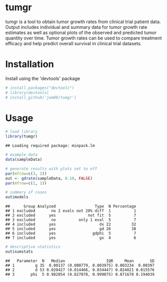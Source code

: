 <!-- README.md is generated from README.Rmd. Please edit that file -->
<!-- [![Travis-CI Build Status](https://travis-ci.org/jwm08/tumgr.svg?branch=master)](https://travis-ci.org/jwm08/tumgr)-->
<!--[![Travis-CI Build Status](https://magnum.travis-ci.com/jwm08/tumgr.svg?token=x6LbBtgwp3yKZKzcPxxp&branch=master) -->
tumgr
=====

tumgr is a tool to obtain tumor growth rates from clinical trial patient data. Output includes individual and summary data for tumor growth rate estimates as well as optional plots of the observed and predicted tumor quantity over time. Tumor growth rates can be used to compare treatment efficacy and help predict overall survival in clinical trial datasets.

Installation
============

Install using the 'devtools' package

``` r
# install.packages("devtools")  
# library(devtools)  
# install_github('jwm08/tumgr')
```

Usage
=====

``` r
# load library
library(tumgr)
```

    ## Loading required package: minpack.lm

``` r
# example data  
data(sampleData)

# generate results with plots set to off
par(mfrow=c(3, 2))
out <- gdrate(sampleData, 0.10, FALSE)
par(mfrow=c(1, 1))

# summary of cases
out$models
```

    ##      Group Analyzed                 Type  N Percentage
    ## 1 excluded       no 2 evals not 20% diff  1          1
    ## 2 excluded      yes              not fit  5          7
    ## 3 excluded       no          only 1 eval  5          7
    ## 4 included      yes                   dx 22         32
    ## 5 included      yes                   gd 26         38
    ## 6 included      yes                gdphi  5          7
    ## 7 included      yes                   gx  4          6

``` r
# descriptive statistics
out$sumstats
```

    ##   Parameter  N   Median                  IQR     Mean       SD
    ## 1         g 35  0.00137 (0.000779, 0.003975) 0.003234  0.00397
    ## 2         d 53 0.020427 (0.014466, 0.034447) 0.024021 0.015576
    ## 3       phi  5 0.982854 (0.827078, 0.999075) 0.871678 0.194039
